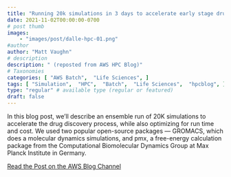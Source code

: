 ```yaml
---
title: "Running 20k simulations in 3 days to accelerate early stage drug discovery with AWS Batch"
date: 2021-11-02T00:00:00-0700
# post thumb
images:
    - "images/post/dalle-hpc-01.png"
#author
author: "Matt Vaughn"
# description
description: " (reposted from AWS HPC Blog)"
# Taxonomies
categories: [ "AWS Batch",  "Life Sciences", ]
tags: [ "Simulation",  "HPC",  "Batch",  "Life Sciences",  "hpcblog", ]
type: "regular" # available type (regular or featured)
draft: false
---
```


In this blog post, we’ll describe an ensemble run of 20K simulations to accelerate the drug discovery process, while also optimizing for run time and cost. We used two popular open-source packages — GROMACS, which does a molecular dynamics simulations, and pmx, a free-energy calculation package from the Computational Biomolecular Dynamics Group at Max Planck Institute in Germany.

<a href="https://aws.amazon.com/blogs/hpc/running-20k-simulations-in-3-days-with-aws-batch/" class="btn btn-primary btn-lg active" role="button" aria-pressed="true" style="margin-top: 8px;">Read the Post on the AWS Blog Channel</a>